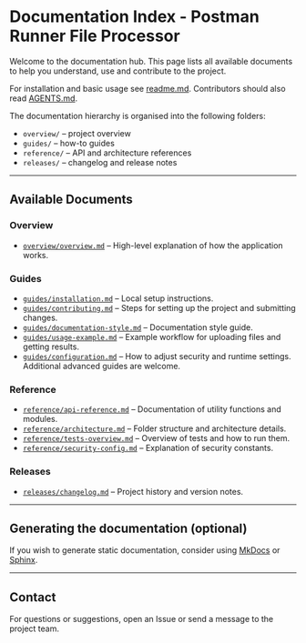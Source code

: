 # Documentation Index - Postman Runner File Processor

Welcome to the documentation hub. This page lists all available documents to help you understand, use and contribute to the project.

For installation and basic usage see [readme.md](../readme.md). Contributors should also read [AGENTS.md](../AGENTS.md).

The documentation hierarchy is organised into the following folders:
- `overview/` – project overview
- `guides/` – how-to guides
- `reference/` – API and architecture references
- `releases/` – changelog and release notes

---

## Available Documents

### Overview
- [`overview/overview.md`](overview/overview.md) – High-level explanation of how the application works.

### Guides
- [`guides/installation.md`](guides/installation.md) – Local setup instructions.
- [`guides/contributing.md`](guides/contributing.md) – Steps for setting up the project and submitting changes.
- [`guides/documentation-style.md`](guides/documentation-style.md) – Documentation style guide.
- [`guides/usage-example.md`](guides/usage-example.md) – Example workflow for uploading files and getting results.
- [`guides/configuration.md`](guides/configuration.md) – How to adjust security and runtime settings.
Additional advanced guides are welcome.

### Reference
- [`reference/api-reference.md`](reference/api-reference.md) – Documentation of utility functions and modules.
- [`reference/architecture.md`](reference/architecture.md) – Folder structure and architecture details.
- [`reference/tests-overview.md`](reference/tests-overview.md) – Overview of tests and how to run them.
- [`reference/security-config.md`](reference/security-config.md) – Explanation of security constants.

### Releases
- [`releases/changelog.md`](releases/changelog.md) – Project history and version notes.

---

## Generating the documentation (optional)

If you wish to generate static documentation, consider using [MkDocs](https://www.mkdocs.org/) or [Sphinx](https://www.sphinx-doc.org/).

---

## Contact

For questions or suggestions, open an Issue or send a message to the project team.
